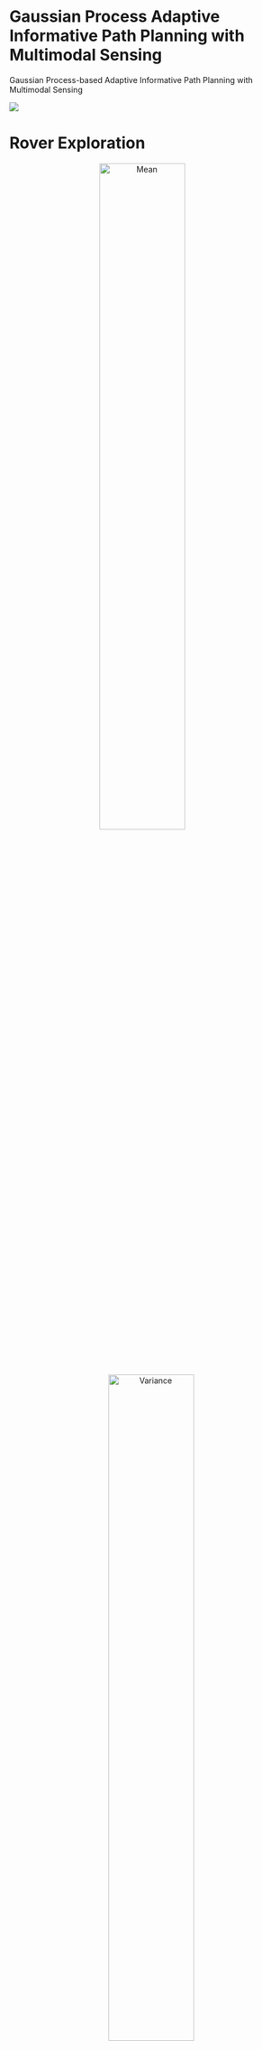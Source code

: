 # Gaussian Process Adaptive Informative Path Planning with Multimodal Sensing
Gaussian Process-based Adaptive Informative Path Planning with Multimodal Sensing

![](https://github.com/josh0tt/GP_AIPPMS/blob/main/img/Figure1.jpg)

<!--
# GPAIPPMS

This repository contains the code for the publication

> Insert paper citation 
```
@inproceedings{fischer2020information,
  title     = {Gaussian Process-based Adaptive Informative Path Planning with Multimodal Sensing},
  author    = {Joshua Ott, Edward Balaban, and Mykel Kochenderfer},
  booktitle = {insert},
  year      = {2023},
  volume    = {insert},
  series    = {insert},
  publisher = {insert},
  address   = {insert},
  month     = {insert}
}
```

The code uses the [JuliaPOMDP](https://github.com/JuliaPOMDP/POMDPs.jl) framework. All necessary packages are installed by following the setup instructions.
 -->

# Rover Exploration
<p align="center">
  <img alt="Mean" src="https://github.com/josh0tt/GP_AIPPMS/blob/main/img/mean.gif" width="55%">
&nbsp; &nbsp; &nbsp; &nbsp;
  <img alt="Variance" src="https://github.com/josh0tt/GP_AIPPMS/blob/main/img/var.gif" width="55%">
</p>
